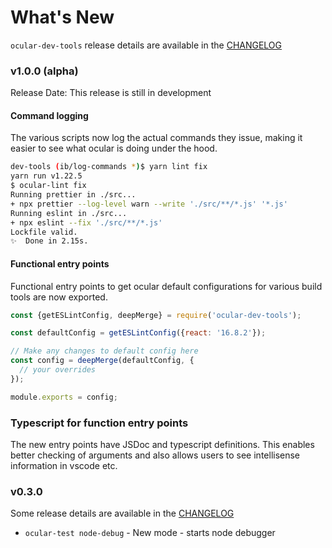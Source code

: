 # What's New

`ocular-dev-tools` release details are available in the [CHANGELOG](https://github.com/uber-web/ocular/blob/master/modules/dev-tools/CHANGELOG.md)

### v1.0.0 (alpha)

Release Date: This release is still in development

#### Command logging

The various scripts now log the actual commands they issue, making it easier
to see what ocular is doing under the hood.

```sh
dev-tools (ib/log-commands *)$ yarn lint fix
yarn run v1.22.5
$ ocular-lint fix
Running prettier in ./src...
+ npx prettier --log-level warn --write './src/**/*.js' '*.js'
Running eslint in ./src...
+ npx eslint --fix './src/**/*.js'
Lockfile valid.
✨  Done in 2.15s.
```

#### **Functional entry points**

Functional entry points to get ocular default configurations for various build tools are now exported.

```js
const {getESLintConfig, deepMerge} = require('ocular-dev-tools');

const defaultConfig = getESLintConfig({react: '16.8.2'});

// Make any changes to default config here
const config = deepMerge(defaultConfig, {
  // your overrides
});

module.exports = config;
```

### **Typescript for function entry points**

The new entry points have JSDoc and typescript definitions. This enables
better checking of arguments and also allows users to see intellisense
information in vscode etc.


### v0.3.0

Some release details are available in the [CHANGELOG](https://github.com/uber-web/ocular/blob/master/modules/dev-tools/CHANGELOG.md)

- `ocular-test node-debug` - New mode - starts node debugger
